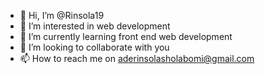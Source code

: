 - 👋 Hi, I’m @Rinsola19
- 👀 I’m interested in web development
- 🌱 I’m currently learning front end web development
- 💞️ I’m looking to collaborate with you
- 📫 How to reach me on aderinsolasholabomi@gmail.com

<!---
Rinsola19/Rinsola19 is a ✨ special ✨ repository because its `README.md` (this file) appears on your GitHub profile.
You can click the Preview link to take a look at your changes.
--->
